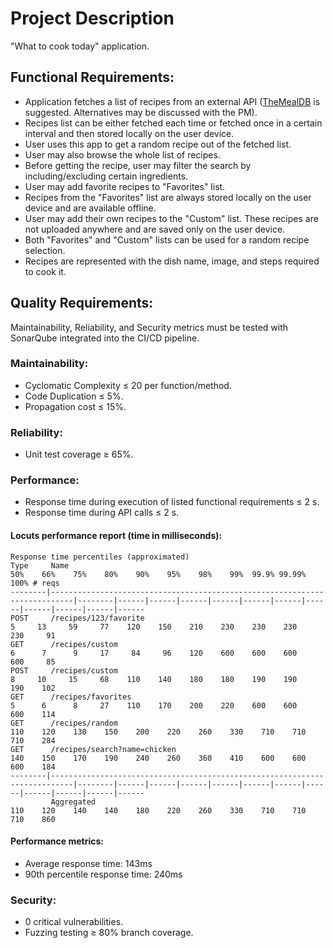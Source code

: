 # Project Description

"What to cook today" application.

## Functional Requirements:

- Application fetches a list of recipes from an external API ([TheMealDB](https://www.themealdb.com/api.php) is suggested. Alternatives may be discussed with the PM).
- Recipes list can be either fetched each time or fetched once in a certain interval and then stored locally on the user device.
- User uses this app to get a random recipe out of the fetched list.
- User may also browse the whole list of recipes.
- Before getting the recipe, user may filter the search by including/excluding certain ingredients.
- User may add favorite recipes to "Favorites" list.
- Recipes from the "Favorites" list are always stored locally on the user device and are available offline.
- User may add their own recipes to the "Custom" list. These recipes are not uploaded anywhere and are saved only on the user device.
- Both "Favorites" and "Custom" lists can be used for a random recipe selection.
- Recipes are represented with the dish name, image, and steps required to cook it.

## Quality Requirements:

Maintainability, Reliability, and Security metrics must be tested with SonarQube integrated into the CI/CD pipeline.

### Maintainability:

- Cyclomatic Complexity ≤ 20 per function/method.
- Code Duplication ≤ 5%.
- Propagation cost ≤ 15%.

### Reliability:

- Unit test coverage ≥ 65%.

### Performance:

- Response time during execution of listed functional requirements ≤ 2 s.
- Response time during API calls ≤ 2 s.

#### Locuts performance report (time in milliseconds):

```log
Response time percentiles (approximated)
Type     Name                                                                             50%    66%    75%    80%    90%    95%    98%    99%  99.9% 99.99%   100% # reqs
--------|---------------------------------------------------------------------------|--------|------|------|------|------|------|------|------|------|------|------|------
POST     /recipes/123/favorite                                                              5     13     59     77    120    150    210    230    230    230    230     91
GET      /recipes/custom                                                                    6      7      9     17     84     96    120    600    600    600    600     85
POST     /recipes/custom                                                                    8     10     15     68    110    140    180    180    190    190    190    102
GET      /recipes/favorites                                                                 5      6      8     27    110    170    200    220    600    600    600    114
GET      /recipes/random                                                                  110    120    130    150    200    220    260    330    710    710    710    284
GET      /recipes/search?name=chicken                                                     140    150    170    190    240    260    360    410    600    600    600    184
--------|---------------------------------------------------------------------------|--------|------|------|------|------|------|------|------|------|------|------|------
         Aggregated                                                                       110    120    140    140    180    220    260    330    710    710    710    860

```

#### Performance metrics:

- Average response time: 143ms
- 90th percentile response time: 240ms

### Security:

- 0 critical vulnerabilities.
- Fuzzing testing ≥ 80% branch coverage.
